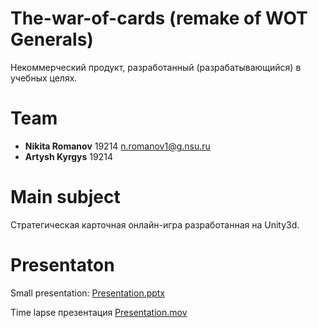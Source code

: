 # The-war-of-cards (remake of WOT Generals)
Некоммерческий продукт, разработанный (разрабатывающийся) в учебных целях.

# Team 

- **Nikita Romanov** 19214 <n.romanov1@g.nsu.ru>
- **Artysh Kyrgys** 19214

# Main subject

Стратегическая карточная онлайн-игра разработанная на Unity3d.

# Presentaton

Small presentation:
[Presentation.pptx](https://github.com/BIGNIKi/The-war-of-cards/blob/main/docs/War%20of%20cards.pdf)

Time lapse презентация [Presentation.mov](https://drive.google.com/file/d/1Fd9_IP14daAl9uX8JTj9czCdlcppjUB7/view?usp=sharing)
